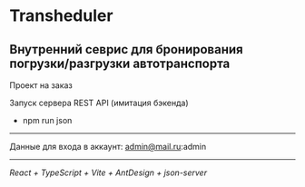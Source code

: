 # Transheduler
## Внутренний севрис для бронирования погрузки/разгрузки автотранспорта

Проект на заказ

Запуск сервера REST API (имитация бэкенда)
- npm run json

---
Данные для входа в аккаунт: admin@mail.ru:admin

---
_React + TypeScript + Vite + AntDesign + json-server_
